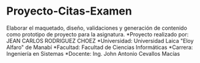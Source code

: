 # Proyecto-Citas-Examen
Elaborar el maquetado, diseño, validaciones y generación de contenido como prototipo de proyecto para la asignatura. 
*Proyecto realizado por:
	JEAN CARLOS RODRIGUEZ CHOEZ
*Universidad:
	Universidad Laica "Eloy Alfaro" de Manabí
*Facultad:
	Facultad de Ciencias Informáticas
*Carrera:
	Ingeniería en Sistemas 
*Docente:
	Ing. John Antonio Cevallos Macías
